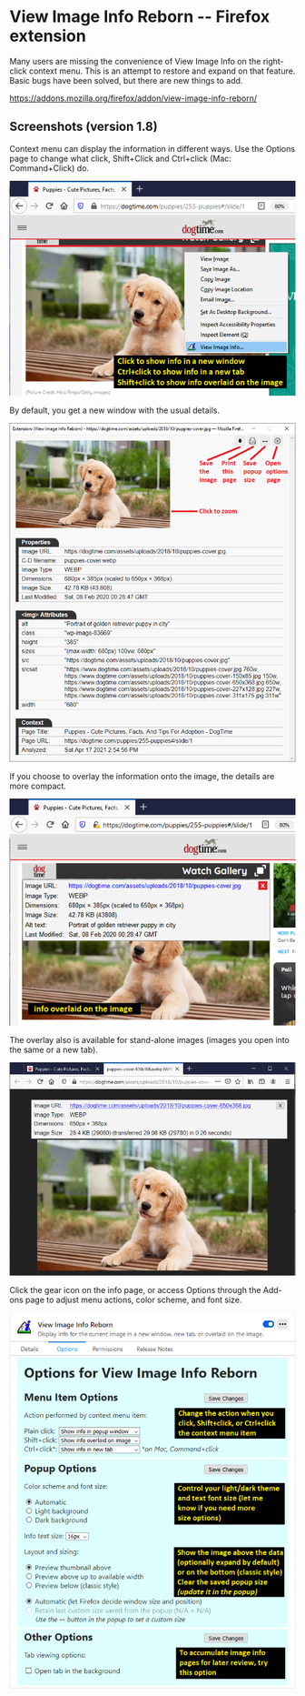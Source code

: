 # View Image Info Reborn -- Firefox extension

Many users are missing the convenience of View Image Info on the right-click context menu. This is an attempt to restore and expand on that feature. Basic bugs have been solved, but there are new things to add.

https://addons.mozilla.org/firefox/addon/view-image-info-reborn/ 

## Screenshots (version 1.8)

Context menu can display the information in different ways. Use the Options page to change what click, Shift+Click and Ctrl+click (Mac: Command+Click) do.

![Image of context menu](screenshots/context-menu_1.0.png)

By default, you get a new window with the usual details.

![Image of popup info page](screenshots/window_1.8.png)

If you choose to overlay the information onto the image, the details are more compact.

![Image of overlay on embedded image](screenshots/overlay_1.5.2.png)

The overlay also is available for stand-alone images (images you open into the same or a new tab).

![Image of overlay on stand-alone image page](screenshots/stand-alone_1.3.png)

Click the gear icon on the info page, or access Options through the Add-ons page to adjust menu actions, color scheme, and font size.

![Image of options page](screenshots/options_1.8_part1.png)
![Image of options page](screenshots/options_1.8_part2.png)
![Image of options page](screenshots/options_1.8_part3.png)
